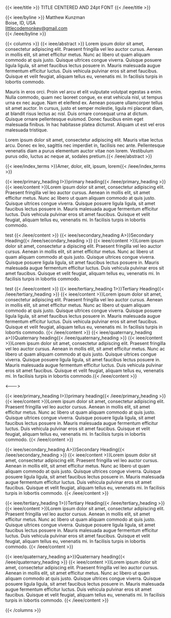 ---
---

{{< ieee/title >}} TITLE CENTERED AND 24pt FONT {{< /ieee/title >}}

{{< ieee/byline >}}
Matthew Kunzman<br />
Boise, ID, USA<br />
littlecodemonkey@gmail.com<br />
{{< /ieee/byline >}}

{{< columns >}} 
{{< ieee/abstract >}} Lorem ipsum dolor sit amet, consectetur adipiscing elit. Praesent fringilla vel leo auctor cursus. Aenean in mollis elit, sit amet efficitur metus. Nunc ac libero ut quam aliquam commodo at quis justo. Quisque ultrices congue viverra. Quisque posuere ligula ligula, sit amet faucibus lectus posuere in. Mauris malesuada augue fermentum efficitur luctus. Duis vehicula pulvinar eros sit amet faucibus. Quisque et velit feugiat, aliquam tellus eu, venenatis mi. In facilisis turpis in lobortis commodo.

Mauris in eros orci. Proin vel arcu et elit vulputate volutpat egestas a enim. Nulla commodo, quam nec laoreet congue, ex erat vehicula nisl, ut tempus urna ex nec augue. Nam et eleifend ex. Aenean posuere ullamcorper tellus sit amet auctor. In cursus, justo et semper molestie, ligula mi placerat diam, at blandit risus lectus ac nisl. Duis ornare consequat urna at dictum. Quisque ornare pellentesque euismod. Donec faucibus enim eget malesuada finibus. In hac habitasse platea dictumst. Aliquam ut est vel eros malesuada tristique.

Lorem ipsum dolor sit amet, consectetur adipiscing elit. Mauris vitae lectus arcu. Donec ex leo, sagittis nec imperdiet in, facilisis nec ante. Pellentesque venenatis diam a purus elementum auctor vitae non lorem. Vestibulum purus odio, luctus ac neque at, sodales pretium.{{< /ieee/abstract >}}

{{< ieee/index_terms >}}Amer, dolor, elit, ipsum, lorem{{< /ieee/index_terms >}}

{{< ieee/primary_heading I>}}primary heading{{< /ieee/primary_heading >}}
{{< ieee/content >}}Lorem ipsum dolor sit amet, consectetur adipiscing elit. Praesent fringilla vel leo auctor cursus. Aenean in mollis elit, sit amet efficitur metus. Nunc ac libero ut quam aliquam commodo at quis justo. Quisque ultrices congue viverra. Quisque posuere ligula ligula, sit amet faucibus lectus posuere in. Mauris malesuada augue fermentum efficitur luctus. Duis vehicula pulvinar eros sit amet faucibus. Quisque et velit feugiat, aliquam tellus eu, venenatis mi. In facilisis turpis in lobortis commodo.

test
{{< /ieee/content >}}
{{< ieee/secondary_heading A>}}Secondary Heading{{< /ieee/secondary_heading >}}
{{< ieee/content >}}Lorem ipsum dolor sit amet, consectetur a dipiscing elit. Praesent fringilla vel leo auctor cursus. Aenean in mollis elit, sit amet efficitur metus. Nunc ac libero ut quam aliquam commodo at quis justo. Quisque ultrices congue viverra. Quisque posuere ligula ligula, sit amet faucibus lectus posuere in. Mauris malesuada augue fermentum efficitur luctus. Duis vehicula pulvinar eros sit amet faucibus. Quisque et velit feugiat, aliquam tellus eu, venenatis mi. In facilisis turpis in lobortis commodo.

test
{{< /ieee/content >}}
{{< ieee/tertiary_heading 1>}}Tertiary Heading{{< /ieee/tertiary_heading >}}
{{< ieee/content >}}Lorem ipsum dolor sit amet, consectetur adipiscing elit. Praesent fringilla vel leo auctor cursus. Aenean in mollis elit, sit amet efficitur metus. Nunc ac libero ut quam aliquam commodo at quis justo. Quisque ultrices congue viverra. Quisque posuere ligula ligula, sit amet faucibus lectus posuere in. Mauris malesuada augue fermentum efficitur luctus. Duis vehicula pulvinar eros sit amet faucibus. Quisque et velit feugiat, aliquam tellus eu, venenatis mi. In facilisis turpis in lobortis commodo.
{{< /ieee/content >}}
{{< ieee/quaternary_heading a>}}Quaternary heading{{< /ieee/quaternary_heading >}}
{{< ieee/content >}}Lorem ipsum dolor sit amet, consectetur adipiscing elit. Praesent fringilla vel leo auctor cursus. Aenean in mollis elit, sit amet efficitur metus. Nunc ac libero ut quam aliquam commodo at quis justo. Quisque ultrices congue viverra. Quisque posuere ligula ligula, sit amet faucibus lectus posuere in. Mauris malesuada augue fermentum efficitur luctus. Duis vehicula pulvinar eros sit amet faucibus. Quisque et velit feugiat, aliquam tellus eu, venenatis mi. In facilisis turpis in lobortis commodo.{{< /ieee/content >}}


<---> <!-- magic separator, between columns -->

{{< ieee/primary_heading I>}}primary heading{{< /ieee/primary_heading >}}
{{< ieee/content >}}Lorem ipsum dolor sit amet, consectetur adipiscing elit. Praesent fringilla vel leo auctor cursus. Aenean in mollis elit, sit amet efficitur metus. Nunc ac libero ut quam aliquam commodo at quis justo. Quisque ultrices congue viverra. Quisque posuere ligula ligula, sit amet faucibus lectus posuere in. Mauris malesuada augue fermentum efficitur luctus. Duis vehicula pulvinar eros sit amet faucibus. Quisque et velit feugiat, aliquam tellus eu, venenatis mi. In facilisis turpis in lobortis commodo.
{{< /ieee/content >}}

{{< ieee/secondary_heading A>}}Secondary Heading{{< /ieee/secondary_heading >}}
{{< ieee/content >}}Lorem ipsum dolor sit amet, consectetur adipiscing elit. Praesent fringilla vel leo auctor cursus. Aenean in mollis elit, sit amet efficitur metus. Nunc ac libero ut quam aliquam commodo at quis justo. Quisque ultrices congue viverra. Quisque posuere ligula ligula, sit amet faucibus lectus posuere in. Mauris malesuada augue fermentum efficitur luctus. Duis vehicula pulvinar eros sit amet faucibus. Quisque et velit feugiat, aliquam tellus eu, venenatis mi. In facilisis turpis in lobortis commodo.
{{< /ieee/content >}}

{{< ieee/tertiary_heading 1>}}Tertiary Heading{{< /ieee/tertiary_heading >}}
{{< ieee/content >}}Lorem ipsum dolor sit amet, consectetur adipiscing elit. Praesent fringilla vel leo auctor cursus. Aenean in mollis elit, sit amet efficitur metus. Nunc ac libero ut quam aliquam commodo at quis justo. Quisque ultrices congue viverra. Quisque posuere ligula ligula, sit amet faucibus lectus posuere in. Mauris malesuada augue fermentum efficitur luctus. Duis vehicula pulvinar eros sit amet faucibus. Quisque et velit feugiat, aliquam tellus eu, venenatis mi. In facilisis turpis in lobortis commodo.
{{< /ieee/content >}}

{{< ieee/quaternary_heading a>}}Quaternary heading{{< /ieee/quaternary_heading >}}
{{< ieee/content >}}Lorem ipsum dolor sit amet, consectetur adipiscing elit. Praesent fringilla vel leo auctor cursus. Aenean in mollis elit, sit amet efficitur metus. Nunc ac libero ut quam aliquam commodo at quis justo. Quisque ultrices congue viverra. Quisque posuere ligula ligula, sit amet faucibus lectus posuere in. Mauris malesuada augue fermentum efficitur luctus. Duis vehicula pulvinar eros sit amet faucibus. Quisque et velit feugiat, aliquam tellus eu, venenatis mi. In facilisis turpis in lobortis commodo.
{{< /ieee/content >}}

{{< /columns >}}

